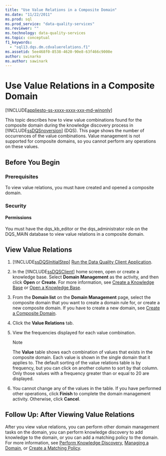 ```yaml
---
title: "Use Value Relations in a Composite Domain"
ms.date: "11/22/2011"
ms.prod: sql
ms.prod_service: "data-quality-services"
ms.reviewer: ""
ms.technology: data-quality-services
ms.topic: conceptual
f1_keywords: 
  - "sql13.dqs.dm.cdvaluerelations.f1"
ms.assetid: 5ee468f0-8538-4620-90e8-63f466c9000e
author: swinarko
ms.author: sawinark
---
```

# Use Value Relations in a Composite Domain

[!INCLUDE[appliesto-ss-xxxx-xxxx-xxx-md-winonly](../includes/appliesto-ss-xxxx-xxxx-xxx-md-winonly.md)]

  This topic describes how to view value combinations found for the composite domain during the knowledge discovery process in [!INCLUDE[ssDQSnoversion](../includes/ssdqsnoversion-md.md)] (DQS). This page shows the number of occurrences of the value combinations. Value management is not supported for composite domains, so you cannot perform any operations on these values.  
  
##  <a name="BeforeYouBegin"></a> Before You Begin  
  
###  <a name="Prerequisites"></a> Prerequisites  
 To view value relations, you must have created and opened a composite domain.  
  
###  <a name="Security"></a> Security  
  
####  <a name="Permissions"></a> Permissions  
 You must have the dqs_kb_editor or the dqs_administrator role on the DQS_MAIN database to view value relations in a composite domain.  
  
##  <a name="Use"></a> View Value Relations  
  
1.  [!INCLUDE[ssDQSInitialStep](../includes/ssdqsinitialstep-md.md)] [Run the Data Quality Client Application](../data-quality-services/run-the-data-quality-client-application.md).  
  
2.  In the [!INCLUDE[ssDQSClient](../includes/ssdqsclient-md.md)] home screen, open or create a knowledge base. Select **Domain Management** as the activity, and then click **Open** or **Create**. For more information, see [Create a Knowledge Base](../data-quality-services/create-a-knowledge-base.md) or [Open a Knowledge Base](../data-quality-services/open-a-knowledge-base.md).  
  
3.  From the **Domain list** on the **Domain Management** page, select the composite domain that you want to create a domain rule for, or create a new composite domain. If you have to create a new domain, see [Create a Composite Domain](../data-quality-services/create-a-composite-domain.md).  
  
4.  Click the **Value Relations** tab.  
  
5.  View the frequencies displayed for each value combination.  
  
    > [!NOTE]  
    >  The **Value** table shows each combination of values that exists in the composite domain. Each value is shown in the single domain that it applies to. The default sorting of the value relations table is by frequency, but you can click on another column to sort by that column. Only those values with a frequency greater than or equal to 20 are displayed.  
  
6.  You cannot change any of the values in the table. If you have performed other operations, click **Finish** to complete the domain management activity. Otherwise, click **Cancel**.  
  
##  <a name="FollowUp"></a> Follow Up: After Viewing Value Relations  
 After you view value relations, you can perform other domain management tasks on the domain, you can perform knowledge discovery to add knowledge to the domain, or you can add a matching policy to the domain. For more information, see [Perform Knowledge Discovery](../data-quality-services/perform-knowledge-discovery.md), [Managing a Domain](../data-quality-services/managing-a-domain.md), or [Create a Matching Policy](../data-quality-services/create-a-matching-policy.md).  
  
  
